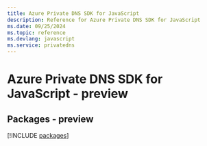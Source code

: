 ```yaml
---
title: Azure Private DNS SDK for JavaScript
description: Reference for Azure Private DNS SDK for JavaScript
ms.date: 09/25/2024
ms.topic: reference
ms.devlang: javascript
ms.service: privatedns
---
```

# Azure Private DNS SDK for JavaScript - preview
## Packages - preview
[!INCLUDE [packages](private-dns-index.md)]
